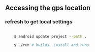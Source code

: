 Accessing the gps location
--------------------------

### refresh to get local settings

```bash
    
    $ android update project --path .

    $ ./run # builds, install and runs

```